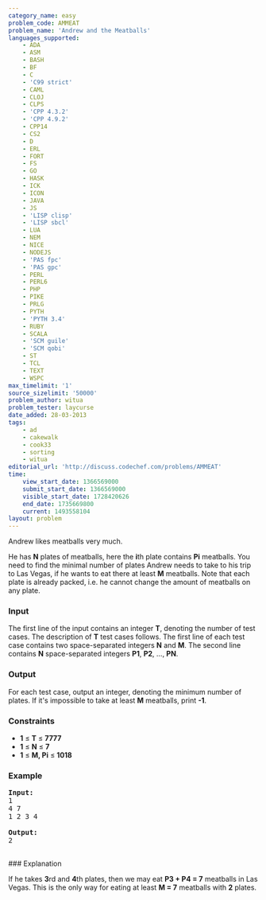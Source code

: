 ```yaml
---
category_name: easy
problem_code: AMMEAT
problem_name: 'Andrew and the Meatballs'
languages_supported:
    - ADA
    - ASM
    - BASH
    - BF
    - C
    - 'C99 strict'
    - CAML
    - CLOJ
    - CLPS
    - 'CPP 4.3.2'
    - 'CPP 4.9.2'
    - CPP14
    - CS2
    - D
    - ERL
    - FORT
    - FS
    - GO
    - HASK
    - ICK
    - ICON
    - JAVA
    - JS
    - 'LISP clisp'
    - 'LISP sbcl'
    - LUA
    - NEM
    - NICE
    - NODEJS
    - 'PAS fpc'
    - 'PAS gpc'
    - PERL
    - PERL6
    - PHP
    - PIKE
    - PRLG
    - PYTH
    - 'PYTH 3.4'
    - RUBY
    - SCALA
    - 'SCM guile'
    - 'SCM qobi'
    - ST
    - TCL
    - TEXT
    - WSPC
max_timelimit: '1'
source_sizelimit: '50000'
problem_author: witua
problem_tester: laycurse
date_added: 28-03-2013
tags:
    - ad
    - cakewalk
    - cook33
    - sorting
    - witua
editorial_url: 'http://discuss.codechef.com/problems/AMMEAT'
time:
    view_start_date: 1366569000
    submit_start_date: 1366569000
    visible_start_date: 1728420626
    end_date: 1735669800
    current: 1493558104
layout: problem
---
```

Andrew likes meatballs very much.

He has **N** plates of meatballs, here the **i**th plate contains **Pi** meatballs. You need to find the minimal number of plates Andrew needs to take to his trip to Las Vegas, if he wants to eat there at least **M** meatballs. Note that each plate is already packed, i.e. he cannot change the amount of meatballs on any plate.

### Input

The first line of the input contains an integer **T**, denoting the number of test cases. The description of **T** test cases follows. The first line of each test case contains two space-separated integers **N** and **M**. The second line contains **N** space-separated integers **P1**, **P2**, ..., **PN**.

### Output

For each test case, output an integer, denoting the minimum number of plates. If it's impossible to take at least **M** meatballs, print **-1**.

### Constraints

- **1** ≤ **T** ≤ **7777**
- **1** ≤ **N** ≤ **7**
- **1** ≤ **M, Pi** ≤ **1018**

### Example

<pre><b>Input:</b>
1
4 7
1 2 3 4

<b>Output:</b>
2

</pre>### Explanation
If he takes **3**rd and **4**th plates, then we may eat **P3 + P4 = 7** meatballs in Las Vegas. This is the only way for eating at least **M = 7** meatballs with **2** plates.
